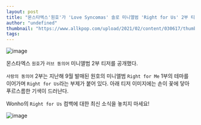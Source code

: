 ```yaml
---
layout: post
title: "몬스타엑스'원호'가 'Love Syncomas' 솔로 미니앨범 'Right for Us' 2부 티징을 하고 있다."
author: "undefined"
thumbnail: "https://www.allkpop.com/upload/2021/02/content/030617/thumb/1612351028-20210203-wonho.jpg"
tags: 
---
```



![image](https://www.allkpop.com/upload/2021/02/content/030617/1612351028-20210203-wonho.jpg)

몬스타엑스 `원호`가 `러브 동의어` 미니앨범 2부 티저를 공개했다.

`사랑의 동의어` 2부는 지난해 9월 발매된 원호의 미니앨범 `Right for Me` 1부의 테마를 이어가며 `Right for Us`라는 부제가 붙어 있다. 아래 티저 이미지에는 손이 꽃에 닿아 푸르스름한 기색이 드러난다.

Wonho의 `Right for Us` 컴백에 대한 최신 소식을 놓치지 마세요!

![image](https://i.redd.it/h7iohlt3w8f61.jpg)